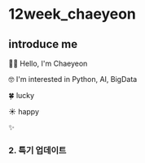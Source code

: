 # 12week_chaeyeon
## introduce me
👋🏻 Hello, I'm Chaeyeon  

🤓 I'm interested in Python, AI, BigData  

🍀 lucky  

☀️ happy  

✨ 
### 2. 특기 업데이트